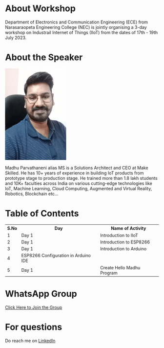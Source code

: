 # About Workshop
Department of Electronics and Communication Engineering (ECE) from Narasaraopeta Engineering College (NEC) is jointly organising a 3-day workshop on Industrail Internet of Things (IIoT) from the dates of 17th - 19th July 2023.

# About the Speaker
<img src="https://raw.githubusercontent.com/madblocksgit/ETAI-2021---VSSUT-11th-aug-iot-session/main/maddy.jpg" height="300" width="200" />

Madhu Parvathaneni alias MS is a Solutions Architect and CEO at Make Skilled. He has 10+ years of experience in building IoT products from prototype stage to production stage. He trained more than 1.8 lakh students and 10K+ faculties across India on various cutting-edge technologies like IoT, Machine Learning, Cloud Computing, Augmented and Virtual Reality, Robotics, Blockchain etc...

# Table of Contents

<table>
  <tr>
    <th>S.No</th>
    <th>Day</th>
    <th>Name of Activity</th>
  </tr>
  <tr>
    <td>1</td>
    <td>Day 1</td>
    <td>Introduction to IIoT</td>
  </tr>
  <tr>
    <td>2</td>
    <td>Day 1</td>
    <td>Introduction to ESP8266</td>
  </tr>
  <tr>
    <td>3</td>
    <td>Day 1</td>
    <td>Introduction to Arduino</td>
  </tr>
  <tr>
    <td>4</td>
    <td>ESP8266 Configuration in Arduino IDE</td>
  </tr>
  <tr>
    <td>5</td>
    <td>Day 1</td>
    <td>Create Hello Madhu Program</td>
  </tr>
</table>

# WhatsApp Group
<a href="https://chat.whatsapp.com/I46BKtu8jkiCclyGoyq9Ja">Click Here to Join the Group</a>

# For questions
Do reach me on <a href="https://linkedin.com/in/MadhuPIoT">LinkedIn</a>

